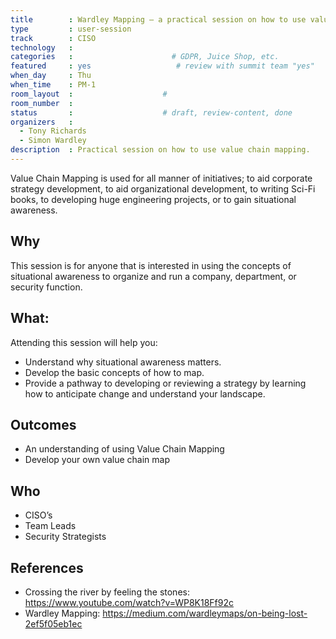 ```yaml
---
title        : Wardley Mapping – a practical session on how to use value chain mapping
type         : user-session
track        : CISO
technology   :
categories   :                      # GDPR, Juice Shop, etc.
featured     : yes                   # review with summit team "yes"
when_day     : Thu
when_time    : PM-1
room_layout  :                    #
room_number  :
status       :                    # draft, review-content, done
organizers   : 
  - Tony Richards
  - Simon Wardley
description  : Practical session on how to use value chain mapping.
---
```


Value Chain Mapping is used for all manner of initiatives; to aid corporate strategy development, to aid organizational development, to writing Sci-Fi books, to developing huge engineering projects, or to gain situational awareness.

## Why
This session is for anyone that is interested in using the concepts of situational awareness to organize and run a company, department, or security function.

## What:
Attending this session will help you:
- Understand why situational awareness matters.
- Develop the basic concepts of how to map.
- Provide a pathway to developing or reviewing a strategy by learning how to anticipate change and understand your landscape.

## Outcomes
- An understanding of using Value Chain Mapping
- Develop your own value chain map

## Who
- CISO’s
- Team Leads
- Security Strategists

## References
- Crossing the river by feeling the stones: https://www.youtube.com/watch?v=WP8K18Ff92c
- Wardley Mapping: https://medium.com/wardleymaps/on-being-lost-2ef5f05eb1ec
